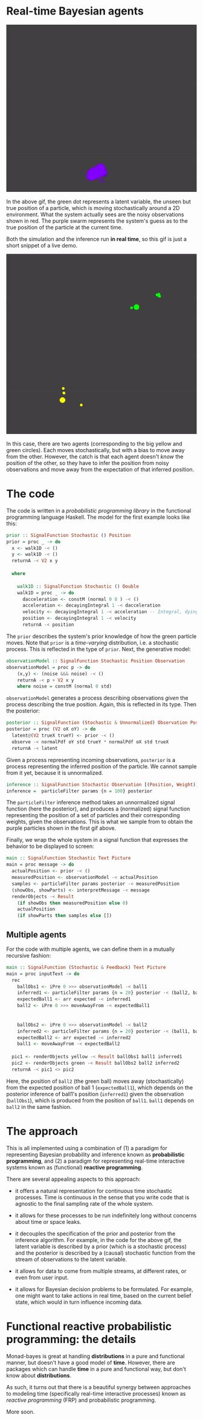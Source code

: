 # Real-time Bayesian agents

![Particle filter](notebooks/basic-tracker.gif)

In the above gif, the green dot represents a latent variable, the unseen but true position of a particle, which is moving stochastically around a 2D environment. 
What the system actually sees are the noisy observations shown in red.
The purple swarm represents the system's guess as to the true position of the particle at the current time.

Both the simulation and the inference run **in real time**, so this gif is just a short snippet of a live demo.


<!-- ![Particle filter](notebooks/complex.gif)
In this more complex scenario, you again see a green particle move around stochastically, now inside a box. This time, there are no observations at first, so the system is uncertain about the position. It is also uncertain about whether the particle is green or red, as shown at the bottom.
After a few seconds, the system receives the statement "The particle is in the box", and updates its beliefs accordingly. However, the probability about where the particle is in the box is still uncertain.
Then, the system starts to receive noisy observations of the position, and the uncertainty decreases again.
Finally, it receives the statement "The particle is green", and so resolves its remaining uncertainty.  -->

![Particle filter](notebooks/mutual.gif)

In this case, there are two agents (corresponding to the big yellow and green circles). Each moves stochastically, but with a bias to move away from the other. However, the catch is that each agent doesn't *know* the position of the other, so they have to infer the position from noisy observations and move away from the expectation of that inferred position.

# The code

The code is written in a *probabilistic programming library* in the functional programming language Haskell. The model for the first example looks like this:

```haskell
prior :: SignalFunction Stochastic () Position
prior = proc _ -> do
  x <- walk1D -< ()
  y <- walk1D -< ()
  returnA -< V2 x y

  where 

    walk1D :: SignalFunction Stochastic () Double
    walk1D = proc _ -> do
      dacceleration <- constM (normal 0 8 ) -< ()
      acceleration <- decayingIntegral 1 -< dacceleration
      velocity <- decayingIntegral 1 -< acceleration -- Integral, dying off exponentially
      position <- decayingIntegral 1 -< velocity
      returnA -< position
```


The `prior` describes the system's prior knowledge of how the green particle moves. Note that `prior` is a *time-varying* distribution, i.e. a stochastic process. This is reflected in the type of `prior`. Next, the generative model:

```haskell
observationModel :: SignalFunction Stochastic Position Observation
observationModel = proc p -> do
    (x,y) <- (noise &&& noise) -< ()
    returnA -< p + V2 x y
    where noise = constM (normal 0 std)
```

`observationModel` generates a process describing observations *given* the process describing the true position. Again, this is reflected in its type. Then the posterior:

```haskell
posterior :: SignalFunction (Stochastic & Unnormalized) Observation Position
posterior = proc (V2 oX oY) -> do
  latent@(V2 trueX trueY) <- prior -< ()
  observe -< normalPdf oY std trueY * normalPdf oX std trueX
  returnA -< latent
```

Given a process representing incoming observations, `posterior` is a process representing the inferred position of the particle. We cannot sample from it yet, because it is unnormalized.

```haskell
inference :: SignalFunction Stochastic Observation [(Position, Weight)]
inference =  particleFilter params {n = 100} posterior
```

The `particleFilter` inference method takes an unnormalized signal function (here the posterior), and produces a (normalized) signal function representing the position of a set of particles and their corresponding weights, given the observations. This is what we sample from to obtain the purple particles shown in the first gif above.

Finally, we wrap the whole system in a signal function that expresses the behavior to be displayed to screen:

```haskell
main :: SignalFunction Stochastic Text Picture
main = proc message -> do
  actualPosition <- prior -< ()
  measuredPosition <- observationModel -< actualPosition
  samples <- particleFilter params posterior -< measuredPosition
  (showObs, showParts) <- interpretMessage -< message
  renderObjects -< Result 
    (if showObs then measuredPosition else 0) 
    actualPosition 
    (if showParts then samples else [])
```

## Multiple agents

For the code with multiple agents, we can define them in a mutually recursive fashion:

```haskell
main :: SignalFunction (Stochastic & Feedback) Text Picture
main = proc inputText -> do
  rec
    ballObs1 <- iPre 0 >>> observationModel -< ball1
    inferred1 <- particleFilter params {n = 20} posterior -< (ball2, ballObs1)
    expectedBall1 <- arr expected -< inferred1
    ball2 <- iPre 0 >>> moveAwayFrom -< expectedBall1


    ballObs2 <- iPre 0 >>> observationModel -< ball2
    inferred2 <- particleFilter params {n = 20} posterior -< (ball1, ballObs2)
    expectedBall2 <- arr expected -< inferred2
    ball1 <- moveAwayFrom -< expectedBall2

  pic1 <- renderObjects yellow -< Result ballObs1 ball1 inferred1
  pic2 <- renderObjects green -< Result ballObs2 ball2 inferred2
  returnA -< pic1 <> pic2
```

Here, the position of `ball2` (the green ball) moves away (stochastically) from the expected position of ball 1 (`expectedBall1`), which depends on the posterior inference of ball1's position (`inferred1`) given the observation (`ballObs1`), which is produced from the position of `ball1`. `ball1` depends on `ball2` in the same fashion. 

# The approach

This is all implemented using a combination of (1) a paradigm for representing Bayesian probability and inference known as **probabilistic programming**, and (2) a paradigm for representing real-time interactive systems known as (functional) **reactive programming**.

There are several appealing aspects to this approach:

- it offers a natural representation for continuous time stochastic processes. Time is continuous in the sense that you write code that is agnostic to the final sampling rate of the whole system.

- it allows for these processes to be run indefinitely long without concerns about time or space leaks.

- it decouples the specification of the prior and posterior from the inference algorithm. For example, in the code for the above gif, the latent variable is described by a prior (which is a stochastic process) and the posterior is described by a (causal) stochastic function from the stream of observations to the latent variable.

<!-- - inference methods can be designed compositionally in a similar manner to standard probabilistic programming languages. For example, we may want to add MH moves at various points, or to adaptively change the population size or resampling rate. These extensions fit naturally into the approach. -->

- it allows for data to come from multiple streams, at different rates, or even from user input.

- it allows for Bayesian decision problems to be formulated. For example, one might want to take actions in real time, based on the current belief state, which would in turn influence incoming data.

# Functional reactive probabilistic programming: the details

Monad-bayes is great at handling **distributions** in a pure and functional manner, but doesn't have a good model of **time**. However, there are packages which can handle **time** in a pure and functional way, but don't know about **distributions**.

As such, it turns out that there is a beautiful synergy between approaches to modeling time (specifically real-time interactive processes) known as *reactive programming* (FRP) and probabilistic programming.

More soon.

